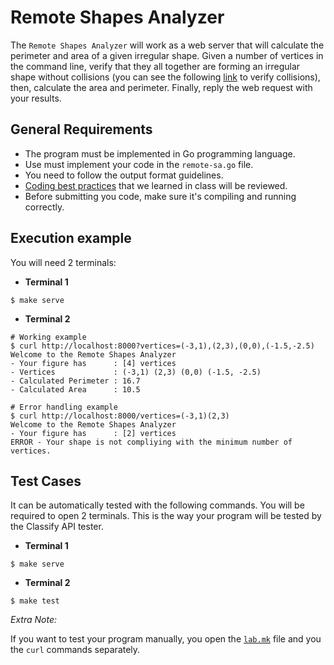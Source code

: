 Remote Shapes Analyzer
======================
The `Remote Shapes Analyzer` will work as a web server that will
calculate the perimeter and area of a given irregular shape.  Given a
number of vertices in the command line, verify that they all together
are forming an irregular shape without collisions (you can see the
following
[link](https://www.geeksforgeeks.org/check-if-two-given-line-segments-intersect/)
to verify collisions), then, calculate the area and
perimeter. Finally, reply the web request with your results.


General Requirements
--------------------
- The program must be implemented in Go programming language.
- Use must implement your code in the `remote-sa.go` file.
- You need to follow the output format guidelines.
- [Coding best practices](http://talks.obedmr.com/programming-art) that we learned in class will be reviewed.
- Before submitting you code, make sure it's compiling and running correctly.


Execution example
-----------------

You will need 2 terminals:

- **Terminal 1**
```
$ make serve
```

- **Terminal 2**
```
# Working example
$ curl http://localhost:8000?vertices=(-3,1),(2,3),(0,0),(-1.5,-2.5)
Welcome to the Remote Shapes Analyzer
- Your figure has      : [4] vertices
- Vertices             : (-3,1) (2,3) (0,0) (-1.5, -2.5)
- Calculated Perimeter : 16.7
- Calculated Area      : 10.5

# Error handling example
$ curl http://localhost:8000/vertices=(-3,1)(2,3)
Welcome to the Remote Shapes Analyzer
- Your figure has      : [2] vertices
ERROR - Your shape is not compliying with the minimum number of vertices.
```


Test Cases
----------

It can be automatically tested with the following commands. You will be required to open 2 terminals.
This is the way your program will be tested by the Classify API tester.

- **Terminal 1**
```
$ make serve
```

- **Terminal 2**
```
$ make test
```

*Extra Note:*

If you want to test your program manually, you open the
[`lab.mk`](lab.mk) file and you the `curl` commands separately.